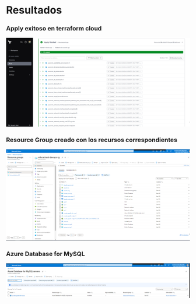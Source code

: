 # Resultados

### Apply exitoso en terraform cloud
![apply en terraform cloud](./etc/tfCloudApply.PNG)
### Resource Group creado con los recursos correspondientes
![resource group creado](./etc/RGcreado.PNG)
### Azure Database for MySQL
![base de datos creada](./etc/base%20dedatos.PNG)